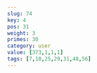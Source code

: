 ```yaml
---
slug: 74
key: 4
pos: 31
weight: 3
primes: 30
category: user
value: [373,1,1,1]
tags: [7,10,25,29,31,48,56]
---
```

